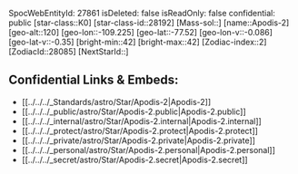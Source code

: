 ﻿---
location: [-77.52,109.225,120]
type: Star
tags:
- astro/Star

---
SpocWebEntityId: 27861
isDeleted: false
isReadOnly: false
confidential: public
[star-class::K0]
[star-class-id::28192]
[Mass-sol::]
[name::Apodis-2]
[geo-alt::120]
[geo-lon::-109.225]
[geo-lat::-77.52]
[geo-lon-v::-0.086]
[geo-lat-v::-0.35]
[bright-min::42]
[bright-max::42]
[Zodiac-index::2]
[ZodiacId::28085]
[NextStarId::]



## Confidential Links & Embeds: 
- [[../../../_Standards/astro/Star/Apodis-2|Apodis-2]] 
- [[../../../_public/astro/Star/Apodis-2.public|Apodis-2.public]] 
- [[../../../_internal/astro/Star/Apodis-2.internal|Apodis-2.internal]] 
- [[../../../_protect/astro/Star/Apodis-2.protect|Apodis-2.protect]] 
- [[../../../_private/astro/Star/Apodis-2.private|Apodis-2.private]] 
- [[../../../_personal/astro/Star/Apodis-2.personal|Apodis-2.personal]] 
- [[../../../_secret/astro/Star/Apodis-2.secret|Apodis-2.secret]]

